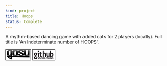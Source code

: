 ```yaml
---
kind: project
title: Hoops
status: Complete
---
```



A rhythm-based dancing game with added cats for 2 players (locally). Full title is 'An Indeterminate number of HOOPS'.

[![Gosu forum](/images/libgosu.png)](http://www.libgosu.org/cgi-bin/mwf/topic_show.pl?tid=582)
[![Github project](/images/github.png)](https://github.com/Spooner/hoops)


